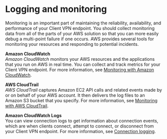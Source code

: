 # Logging and monitoring<a name="logging-monitoring"></a>

Monitoring is an important part of maintaining the reliability, availability, and performance of your Client VPN endpoint\. You should collect monitoring data from all of the parts of your AWS solution so that you can more easily debug a multi\-point failure if one occurs\. AWS provides several tools for monitoring your resources and responding to potential incidents\.

**Amazon CloudWatch**  
*Amazon CloudWatch* monitors your AWS resources and the applications that you run on AWS in real time\. You can collect and track metrics for your Client VPN endpoint\. For more information, see [Monitoring with Amazon CloudWatch](monitoring-cloudwatch.md)\.

**AWS CloudTrail**  
*AWS CloudTrail* captures Amazon EC2 API calls and related events made by or on behalf of your AWS account\. It then delivers the log files to an Amazon S3 bucket that you specify\. For more information, see [Monitoring with AWS CloudTrail](monitoring-cloudtrail.md)\.

**Amazon CloudWatch Logs**  
You can view connection logs to get information about connection events, which are when clients connect, attempt to connect, or disconnect from your Client VPN endpoint\. For more information, see [Connection logging](connection-logging.md)\.